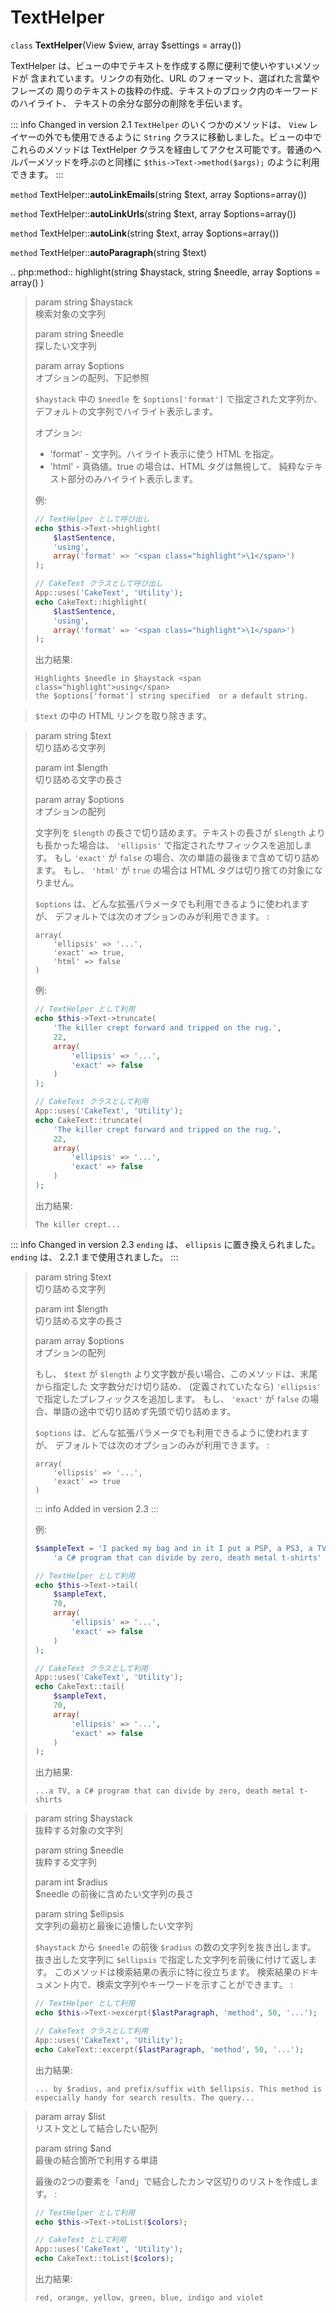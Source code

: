 # TextHelper

`class` **TextHelper**(View $view, array $settings = array())

TextHelper は、ビューの中でテキストを作成する際に便利で使いやすいメソッドが
含まれています。リンクの有効化、URL のフォーマット、選ばれた言葉やフレーズの
周りのテキストの抜粋の作成、テキストのブロック内のキーワードのハイライト、
テキストの余分な部分の削除を手伝います。

::: info Changed in version 2.1
`TextHelper` のいくつかのメソッドは、 `View` レイヤーの外でも使用できるように `String` クラスに移動しました。ビューの中でこれらのメソッドは TextHelper クラスを経由してアクセス可能です。普通のヘルパーメソッドを呼ぶのと同様に `$this->Text->method($args);` のように利用できます。
:::

`method` TextHelper::**autoLinkEmails**(string $text, array $options=array())

`method` TextHelper::**autoLinkUrls**(string $text, array $options=array())

`method` TextHelper::**autoLink**(string $text, array $options=array())

`method` TextHelper::**autoParagraph**(string $text)

.. php:method:: highlight(string \$haystack, string \$needle, array \$options = array() )

> param string \$haystack  
> 検索対象の文字列
>
> param string \$needle  
> 探したい文字列
>
> param array \$options  
> オプションの配列、下記参照
>
> `$haystack` 中の `$needle` を `$options['format']` で指定された文字列か、
> デフォルトの文字列でハイライト表示します。
>
> オプション:
>
> - 'format' - 文字列。ハイライト表示に使う HTML を指定。
> - 'html' - 真偽値。true の場合は、HTML タグは無視して、
>   純粋なテキスト部分のみハイライト表示します。
>
> 例:
>
> ``` php
> // TextHelper として呼び出し
> echo $this->Text->highlight(
>     $lastSentence,
>     'using',
>     array('format' => '<span class="highlight">\1</span>')
> );
>
> // CakeText クラスとして呼び出し
> App::uses('CakeText', 'Utility');
> echo CakeText::highlight(
>     $lastSentence,
>     'using',
>     array('format' => '<span class="highlight">\1</span>')
> );
> ```
>
> 出力結果:
>
>     Highlights $needle in $haystack <span class="highlight">using</span>
>     the $options['format'] string specified  or a default string.

> `$text` の中の HTML リンクを取り除きます。

> param string \$text  
> 切り詰める文字列
>
> param int \$length  
> 切り詰める文字の長さ
>
> param array \$options  
> オプションの配列
>
> 文字列を `$length` の長さで切り詰めます。テキストの長さが `$length`
> よりも長かった場合は、 `'ellipsis'` で指定されたサフィックスを追加します。
> もし `'exact'` が `false` の場合、次の単語の最後まで含めて切り詰めます。
> もし、 `'html'` が `true` の場合は HTML タグは切り捨ての対象になりません。
>
> `$options` は、どんな拡張パラメータでも利用できるように使われますが、
> デフォルトでは次のオプションのみが利用できます。 :
>
> ``` text
> array(
>     'ellipsis' => '...',
>     'exact' => true,
>     'html' => false
> )
> ```
>
> 例:
>
> ``` php
> // TextHelper として利用
> echo $this->Text->truncate(
>     'The killer crept forward and tripped on the rug.',
>     22,
>     array(
>         'ellipsis' => '...',
>         'exact' => false
>     )
> );
>
> // CakeText クラスとして利用
> App::uses('CakeText', 'Utility');
> echo CakeText::truncate(
>     'The killer crept forward and tripped on the rug.',
>     22,
>     array(
>         'ellipsis' => '...',
>         'exact' => false
>     )
> );
> ```
>
> 出力結果:
>
>     The killer crept...

::: info Changed in version 2.3
`ending` は、 `ellipsis` に置き換えられました。 `ending` は、 2.2.1 まで使用されました。
:::

> param string \$text  
> 切り詰める文字列
>
> param int \$length  
> 切り詰める文字の長さ
>
> param array \$options  
> オプションの配列
>
> もし、 `$text` が `$length` より文字数が長い場合、このメソッドは、末尾から指定した
> 文字数分だけ切り詰め、 (定義されていたなら) `'ellipsis'` で指定したプレフィックスを追加します。
> もし、 `'exact'` が `false` の場合、単語の途中で切り詰めず先頭で切り詰めます。
>
> `$options` は、どんな拡張パラメータでも利用できるように使われますが、
> デフォルトでは次のオプションのみが利用できます。 :
>
> ``` text
> array(
>     'ellipsis' => '...',
>     'exact' => true
> )
> ```
>
> ::: info Added in version 2.3
> :::
>
> 例:
>
> ``` php
> $sampleText = 'I packed my bag and in it I put a PSP, a PS3, a TV, ' .
>     'a C# program that can divide by zero, death metal t-shirts'
>
> // TextHelper として利用
> echo $this->Text->tail(
>     $sampleText,
>     70,
>     array(
>         'ellipsis' => '...',
>         'exact' => false
>     )
> );
>
> // CakeText クラスとして利用
> App::uses('CakeText', 'Utility');
> echo CakeText::tail(
>     $sampleText,
>     70,
>     array(
>         'ellipsis' => '...',
>         'exact' => false
>     )
> );
> ```
>
> 出力結果:
>
>     ...a TV, a C# program that can divide by zero, death metal t-shirts

> param string \$haystack  
> 抜粋する対象の文字列
>
> param string \$needle  
> 抜粋する文字列
>
> param int \$radius  
> \$needle の前後に含めたい文字列の長さ
>
> param string \$ellipsis  
> 文字列の最初と最後に追懐したい文字列
>
> `$haystack` から `$needle` の前後 `$radius` の数の文字列を抜き出します。
> 抜き出した文字列に `$ellipsis` で指定した文字列を前後に付けて返します。
> このメソッドは検索結果の表示に特に役立ちます。
> 検索結果のドキュメント内で、検索文字列やキーワードを示すことができます。 :
>
> ``` php
> // TextHelper として利用
> echo $this->Text->excerpt($lastParagraph, 'method', 50, '...');
>
> // CakeText クラスとして利用
> App::uses('CakeText', 'Utility');
> echo CakeText::excerpt($lastParagraph, 'method', 50, '...');
> ```
>
> 出力結果:
>
>     ... by $radius, and prefix/suffix with $ellipsis. This method is
>     especially handy for search results. The query...

> param array \$list  
> リスト文として結合したい配列
>
> param string \$and  
> 最後の結合箇所で利用する単語
>
> 最後の2つの要素を「and」で結合したカンマ区切りのリストを作成します。 :
>
> ``` php
> // TextHelper として利用
> echo $this->Text->toList($colors);
>
> // CakeText として利用
> App::uses('CakeText', 'Utility');
> echo CakeText::toList($colors);
> ```
>
> 出力結果:
>
>     red, orange, yellow, green, blue, indigo and violet
